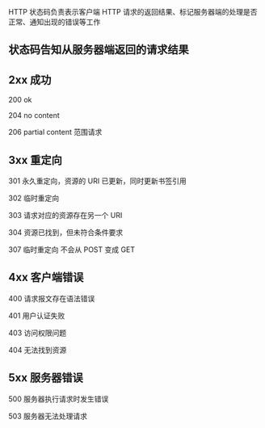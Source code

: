 HTTP 状态码负责表示客户端 HTTP 请求的返回结果、标记服务器端的处理是否正常、通知出现的错误等工作

## 状态码告知从服务器端返回的请求结果

## 2xx 成功

200 ok

204 no content

206 partial content 范围请求

## 3xx 重定向

301 永久重定向，资源的 URI 已更新，同时更新书签引用

302 临时重定向

303 请求对应的资源存在另一个 URI

304 资源已找到，但未符合条件要求

307 临时重定向 不会从 POST 变成 GET

## 4xx 客户端错误

400 请求报文存在语法错误

401 用户认证失败

403 访问权限问题

404 无法找到资源

## 5xx 服务器错误

500 服务器执行请求时发生错误

503 服务器无法处理请求

